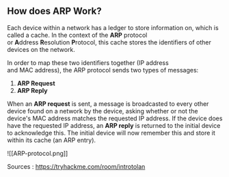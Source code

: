 ## How does ARP Work?
Each device within a network has a ledger to store information on, which is called a cache. In the context of the **ARP** protocol or **A**ddress **R**esolution **P**rotocol, this cache stores the identifiers of other devices on the network.

In order to map these two identifiers together (IP address and MAC address), the ARP protocol sends two types of messages:

1.  **ARP Request**
2.  **ARP Reply**

When an **ARP request** is sent, a message is broadcasted to every other device found on a network by the device, asking whether or not the device's MAC address matches the requested IP address. If the device does have the requested IP address, an **ARP reply** is returned to the initial device to acknowledge this. The initial device will now remember this and store it within its cache (an ARP entry).

![[ARP-protocol.png]]






Sources : https://tryhackme.com/room/introtolan
